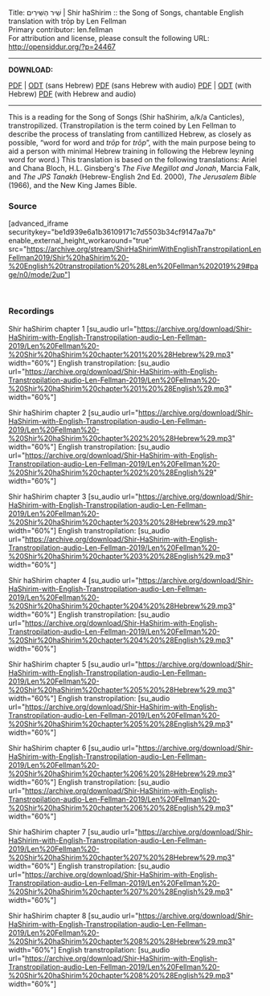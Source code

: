 <html>
<head></head>
<body>
Title: שִׁיר הַשִּׁירִים | Shir haShirim :: the Song of Songs, chantable English translation with trōp by Len Fellman<br />
Primary contributor: len.fellman<br />
For attribution and license, please consult the following URL: <a href="http://opensiddur.org/?p=24467">http://opensiddur.org/?p=24467</a>
<p />
<hr />

<strong>DOWNLOAD:</strong> 

<a href="https://archive.org/download/ShirHaShirimWithEnglishTranstropilationLenFellman2019/Shir%20haShirim%20-%20English%20transtropilation%20%28Len%20Fellman%202019%29%20-%20english%20only.pdf">PDF</a> | <a href="https://archive.org/download/ShirHaShirimWithEnglishTranstropilationLenFellman2019/Shir%20haShirim%20-%20English%20transtropilation%20%28Len%20Fellman%202019%29%20-%20english%20only.odt">ODT</a> (sans Hebrew) 
<a href="https://archive.org/download/ShirHaShirimWithEnglishTranstropilationLenFellman2019/Shir%20haShirim%20-%20English%20transtropilation%20with%20audio%20%28Len%20Fellman%202019%29%20-%20english%20only.pdf">PDF</a> (sans Hebrew with audio)
<a href="https://archive.org/download/ShirHaShirimWithEnglishTranstropilationLenFellman2019/Shir%20haShirim%20-%20English%20transtropilation%20%28Len%20Fellman%202019%29.pdf">PDF</a> | <a href="https://archive.org/download/ShirHaShirimWithEnglishTranstropilationLenFellman2019/Shir%20haShirim%20-%20English%20transtropilation%20%28Len%20Fellman%202019%29.odt">ODT</a> (with Hebrew) 
<a href="https://archive.org/download/ShirHaShirimWithEnglishTranstropilationLenFellman2019/Shir%20haShirim%20-%20English%20transtropilation%20with%20audio%20%28Len%20Fellman%202019%29.pdf">PDF</a> (with Hebrew and audio)

<hr />

This is a reading for the Song of Songs (Shir haShirim, a/k/a Canticles), transtropilized. (Transtropilation is the term coined by Len Fellman to describe the process of translating from cantillized Hebrew, as closely as possible, “word for word and <em>trōp</em> for <em>trōp</em>”, with the main purpose being to aid a person with minimal Hebrew training in following the Hebrew leyning word for word.) This translation is based on the following translations: Ariel and Chana Bloch, H.L. Ginsberg's <em>The Five Megillot and Jonah</em>, Marcia Falk, and <em>The JPS Tanakh</em> (Hebrew-English 2nd Ed. 2000), <em>The Jerusalem Bible</em> (1966), and the New King James Bible.

<h3>Source</h3>

[advanced_iframe securitykey="be1d939e6a1b36109171c7d5503b34cf9147aa7b" enable_external_height_workaround="true" src="https://archive.org/stream/ShirHaShirimWithEnglishTranstropilationLenFellman2019/Shir%20haShirim%20-%20English%20transtropilation%20%28Len%20Fellman%202019%29#page/n0/mode/2up"]

&nbsp;
<h3>Recordings</h3>

Shir haShirim chapter 1 [su_audio url="https://archive.org/download/Shir-HaShirim-with-English-Transtropilation-audio-Len-Fellman-2019/Len%20Fellman%20-%20Shir%20haShirim%20chapter%201%20%28Hebrew%29.mp3" width="60%"]
English transtropilation: [su_audio url="https://archive.org/download/Shir-HaShirim-with-English-Transtropilation-audio-Len-Fellman-2019/Len%20Fellman%20-%20Shir%20haShirim%20chapter%201%20%28English%29.mp3" width="60%"]

Shir haShirim chapter 2 [su_audio url="https://archive.org/download/Shir-HaShirim-with-English-Transtropilation-audio-Len-Fellman-2019/Len%20Fellman%20-%20Shir%20haShirim%20chapter%202%20%28Hebrew%29.mp3" width="60%"]
English transtropilation: [su_audio url="https://archive.org/download/Shir-HaShirim-with-English-Transtropilation-audio-Len-Fellman-2019/Len%20Fellman%20-%20Shir%20haShirim%20chapter%202%20%28English%29" width="60%"]

Shir haShirim chapter 3 [su_audio url="https://archive.org/download/Shir-HaShirim-with-English-Transtropilation-audio-Len-Fellman-2019/Len%20Fellman%20-%20Shir%20haShirim%20chapter%203%20%28Hebrew%29.mp3" width="60%"]
English transtropilation: [su_audio url="https://archive.org/download/Shir-HaShirim-with-English-Transtropilation-audio-Len-Fellman-2019/Len%20Fellman%20-%20Shir%20haShirim%20chapter%203%20%28English%29.mp3" width="60%"]

Shir haShirim chapter 4 [su_audio url="https://archive.org/download/Shir-HaShirim-with-English-Transtropilation-audio-Len-Fellman-2019/Len%20Fellman%20-%20Shir%20haShirim%20chapter%204%20%28Hebrew%29.mp3" width="60%"]
English transtropilation: [su_audio url="https://archive.org/download/Shir-HaShirim-with-English-Transtropilation-audio-Len-Fellman-2019/Len%20Fellman%20-%20Shir%20haShirim%20chapter%204%20%28English%29.mp3" width="60%"]

Shir haShirim chapter 5 [su_audio url="https://archive.org/download/Shir-HaShirim-with-English-Transtropilation-audio-Len-Fellman-2019/Len%20Fellman%20-%20Shir%20haShirim%20chapter%205%20%28Hebrew%29.mp3" width="60%"]
English transtropilation: [su_audio url="https://archive.org/download/Shir-HaShirim-with-English-Transtropilation-audio-Len-Fellman-2019/Len%20Fellman%20-%20Shir%20haShirim%20chapter%205%20%28English%29.mp3" width="60%"]

Shir haShirim chapter 6 [su_audio url="https://archive.org/download/Shir-HaShirim-with-English-Transtropilation-audio-Len-Fellman-2019/Len%20Fellman%20-%20Shir%20haShirim%20chapter%206%20%28Hebrew%29.mp3" width="60%"]
English transtropilation: [su_audio url="https://archive.org/download/Shir-HaShirim-with-English-Transtropilation-audio-Len-Fellman-2019/Len%20Fellman%20-%20Shir%20haShirim%20chapter%206%20%28English%29.mp3" width="60%"]

Shir haShirim chapter 7 [su_audio url="https://archive.org/download/Shir-HaShirim-with-English-Transtropilation-audio-Len-Fellman-2019/Len%20Fellman%20-%20Shir%20haShirim%20chapter%207%20%28Hebrew%29.mp3" width="60%"]
English transtropilation: [su_audio url="https://archive.org/download/Shir-HaShirim-with-English-Transtropilation-audio-Len-Fellman-2019/Len%20Fellman%20-%20Shir%20haShirim%20chapter%207%20%28English%29.mp3" width="60%"]

Shir haShirim chapter 8 [su_audio url="https://archive.org/download/Shir-HaShirim-with-English-Transtropilation-audio-Len-Fellman-2019/Len%20Fellman%20-%20Shir%20haShirim%20chapter%208%20%28Hebrew%29.mp3" width="60%"]
English transtropilation: [su_audio url="https://archive.org/download/Shir-HaShirim-with-English-Transtropilation-audio-Len-Fellman-2019/Len%20Fellman%20-%20Shir%20haShirim%20chapter%208%20%28English%29.mp3" width="60%"]

&nbsp;
</body>
</html>